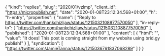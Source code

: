 {
  "kind": "replies",
  "slug": "2020/01/vzlmp",
  "client_id": "https://micropublish.net",
  "date": "2020-01-08T23:12:34.568+01:00",
  "h": "h-entry",
  "properties": {
    "name": [
      "Reply to https://twitter.com/hankchizljaw/status/1215032108877570050"
    ],
    "in-reply-to": [
      "https://twitter.com/hankchizljaw/status/1215032108877570050"
    ],
    "published": [
      "2020-01-08T23:12:34.568+01:00"
    ],
    "content": [
      {
        "html": "",
        "value": "It does! This post is coming straight from my website using brid.gy publish!"
      }
    ],
    "syndication": [
      "https://twitter.com/JamieTanna/status/1215036761837068289"
    ]
  }
}
